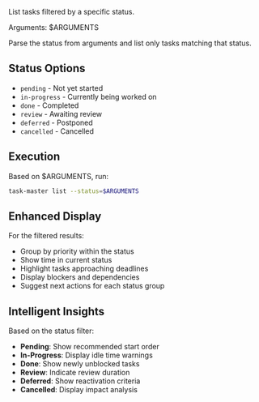 List tasks filtered by a specific status.

Arguments: $ARGUMENTS

Parse the status from arguments and list only tasks matching that status.

## Status Options

- `pending` - Not yet started
- `in-progress` - Currently being worked on
- `done` - Completed
- `review` - Awaiting review
- `deferred` - Postponed
- `cancelled` - Cancelled

## Execution

Based on $ARGUMENTS, run:

```bash
task-master list --status=$ARGUMENTS
```

## Enhanced Display

For the filtered results:

- Group by priority within the status
- Show time in current status
- Highlight tasks approaching deadlines
- Display blockers and dependencies
- Suggest next actions for each status group

## Intelligent Insights

Based on the status filter:

- **Pending**: Show recommended start order
- **In-Progress**: Display idle time warnings
- **Done**: Show newly unblocked tasks
- **Review**: Indicate review duration
- **Deferred**: Show reactivation criteria
- **Cancelled**: Display impact analysis
